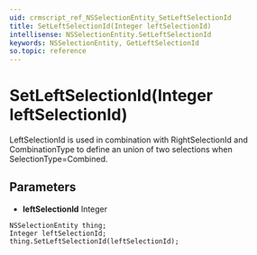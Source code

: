 ```yaml
---
uid: crmscript_ref_NSSelectionEntity_SetLeftSelectionId
title: SetLeftSelectionId(Integer leftSelectionId)
intellisense: NSSelectionEntity.SetLeftSelectionId
keywords: NSSelectionEntity, GetLeftSelectionId
so.topic: reference
---
```


# SetLeftSelectionId(Integer leftSelectionId)

LeftSelectionId is used in combination with RightSelectionId and CombinationType to define an union of two selections when SelectionType=Combined.

## Parameters

* **leftSelectionId** Integer

```crmscript
NSSelectionEntity thing;
Integer leftSelectionId;
thing.SetLeftSelectionId(leftSelectionId);
```

